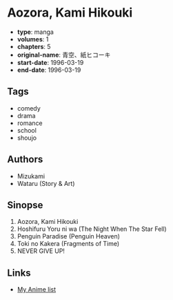 # Aozora, Kami Hikouki

-   **type**: manga
-   **volumes**: 1
-   **chapters**: 5
-   **original-name**: 青空、紙ヒコーキ
-   **start-date**: 1996-03-19
-   **end-date**: 1996-03-19

## Tags

-   comedy
-   drama
-   romance
-   school
-   shoujo

## Authors

-   Mizukami
-   Wataru (Story & Art)

## Sinopse

1. Aozora, Kami Hikouki
2. Hoshifuru Yoru ni wa (The Night When The Star Fell)
3. Penguin Paradise (Penguin Heaven)
4. Toki no Kakera (Fragments of Time)
5. NEVER GIVE UP!

## Links

-   [My Anime list](https://myanimelist.net/manga/17597/Aozora_Kami_Hikouki)

